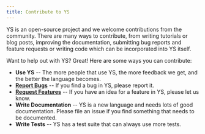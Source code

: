 ```yaml
---
title: Contribute to YS
---
```


YS is an open-source project and we welcome contributions from the community.
There are many ways to contribute, from writing tutorials or blog posts,
improving the documentation, submitting bug reports and feature requests or
writing code which can be incorporated into YS itself.

Want to help out with YS?
Great!
Here are some ways you can contribute:

* **Use YS** --
  The more people that use YS, the more feedback we get, and the better
  the language becomes.
* **[Report Bugs](https://github.com/yaml/yamlscript/issues/)** --
  If you find a bug in YS, please report it.
* **[Request Features](https://github.com/yaml/yamlscript/discussions/)** --
  If you have an idea for a feature in YS, please let us know.
* **Write Documentation** --
    YS is a new language and needs lots of good documentation.
    Please file an issue if you find something that needs to be documented.
* **Write Tests** --
  YS has a test suite that can always use more tests.


<!-- copilot says:
1. **Use YS**. The more people that use YS, the more feedback we
   get, and the better the language becomes.
2. **Write YS**. If you have a YAML file that could benefit from some
    dynamic behavior, try adding some YS to it.
3. **Write Libraries**. YS is a general purpose programming language.
    Write libraries that can be used by other YS programs.
4. **Write Documentation**. YS is a new language and needs lots of good
    documentation.
5. **Write Tests**. YS has a test suite that can always use more tests.
6. **Report Bugs**. If you find a bug in YS, please report it.
7. **Request Features**. If you have an idea for a feature in YS, please
    let us know.
8. **Write Blog Posts**. Write about your experiences with YS.
9. **Write Tutorials**. Write tutorials for using YS.
10. **Write Examples**. Write example YS programs.
11. **Write Tools**. Write tools that use YS.
12. **Write Translators**. Write translators that convert YS to other
    languages.
13. **Write Loaders**. Write loaders that load YS into your favorite
    programming language.
14. **Write Editors**. Write editors that support YS.
15. **Write IDEs**. Write IDEs that support YS.
16. **Write Linters**. Write linters that check YS programs for errors.
17. **Write Formatters**. Write formatters that format YS programs.
18. **Write Compilers**. Write compilers that compile YS to other
    languages.
19. **Write Interpreters**. Write interpreters that interpret YS.
20. **Write Runtimes**. Write runtimes that run YS programs.
21. **Write Debuggers**. Write debuggers that debug YS programs.
22. **Write Profilers**. Write profilers that profile YS programs.
23. **Write Optimizers**. Write optimizers that optimize YS programs.
24. **Write Analyzers**. Write analyzers that analyze YS programs.
25. **Write Transpilers**. Write transpilers that transpile YS to other
    languages.
26. **Write Converters**. Write converters that convert YS to other data
    formats.
27. **Write Validators**. Write validators that validate YS programs.
28. **Write Generators**. Write generators that generate YS programs.
29. **Write Parsers**. Write parsers that parse YS programs.
-->


<p>&nbsp;</p>
<p>&nbsp;</p>
<p>&nbsp;</p>
<p>&nbsp;</p>
